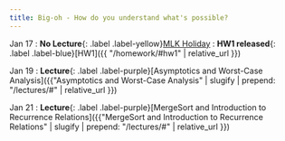 ```yaml
---
title: Big-oh - How do you understand what's possible?
---
```


Jan 17
: **No Lecture**{: .label .label-yellow}[MLK Holiday](#)
: **HW1 released**{: .label .label-blue}[HW1]({{ "/homework/#hw1" | relative_url }})

Jan 19
: **Lecture**{: .label .label-purple}[Asymptotics and Worst-Case Analysis]({{"Asymptotics and Worst-Case Analysis" | slugify | prepend: "/lectures/#" | relative_url }})

Jan 21
: **Lecture**{: .label .label-purple}[MergeSort and Introduction to Recurrence Relations]({{"MergeSort and Introduction to Recurrence Relations" | slugify | prepend: "/lectures/#" | relative_url }})
